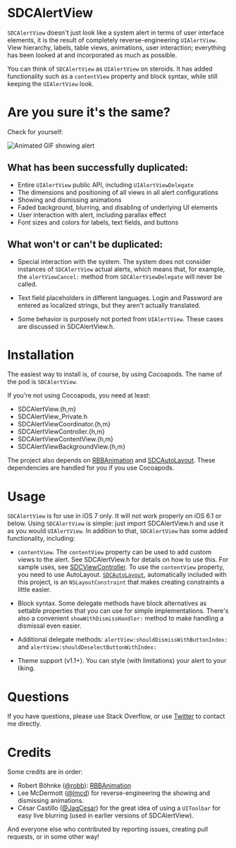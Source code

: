 SDCAlertView
============
`SDCAlertView` doesn't just look like a system alert in terms of user interface elements, it is the result of completely reverse-engineering `UIAlertView`. View hierarchy, labels, table views, animations, user interaction; everything has been looked at and incorporated as much as possible.

You can think of `SDCAlertView` as `UIAlertView` on steroids. It has added functionality such as a `contentView` property and block syntax, while still keeping the `UIAlertView` look.

Are you sure it's the same?
==============================
Check for yourself:

![Animated GIF showing alert](http://scott90.github.io/SDCAlertView/ProgressViewAlert.gif)

What has been successfully duplicated:
--------------------------------------

- Entire `UIAlertView` public API, including `UIAlertViewDelegate`
- The dimensions and positioning of all views in all alert configurations
- Showing and dismissing animations
- Faded background, blurring, and disabling of underlying UI elements
- User interaction with alert, including parallax effect
- Font sizes and colors for labels, text fields, and buttons

What won't or can't be duplicated:
-------------------------

- Special interaction with the system. The system does not consider instances of `SDCAlertView` actual alerts, which means that, for example, the `alertViewCancel:` method from `SDCAlertViewDelegate` will never be called.

- Text field placeholders in different languages. Login and Password are entered as localized strings, but they aren't actually translated.

- Some behavior is purposely not ported from `UIAlertView`. These cases are discussed in SDCAlertView.h.

Installation
============
The easiest way to install is, of course, by using Cocoapods. The name of the pod is `SDCAlertView`.

If you're not using Cocoapods, you need at least:

- SDCAlertView.{h,m}
- SDCAlertView_Private.h
- SDCAlertViewCoordinator.{h,m}
- SDCAlertViewController.{h,m}
- SDCAlertViewContentView.{h,m}
- SDCAlertViewBackgroundView.{h,m}

The project also depends on [RBBAnimation](https://github.com/robb/RBBAnimation) and [SDCAutoLayout](https://github.com/Scott90/SDCAutoLayout). These dependencies are handled for you if you use Cocoapods.

Usage
=====
`SDCAlertView` is for use in iOS 7 only. It will not work properly on iOS 6.1 or below. Using `SDCAlertView` is simple: just import SDCAlertView.h and use it as you would `UIAlertView`. In addition to that, `SDCAlertView` has some added functionality, including:

- `contentView`. The `contentView` property can be used to add custom views to the alert. See SDCAlertView.h for details on how to use this. For sample uses, see [SDCViewController](SDCAlertView/SDCViewController.m). To use the `contentView` property, you need to use AutoLayout. [`SDCAutoLayout`](https://github.com/Scott90/SDCAutoLayout), automatically included with this project, is an `NSLayoutConstraint` that makes creating constraints a little easier.

- Block syntax. Some delegate methods have block alternatives as settable properties that you can use for simple implementations. There's also a convenient `showWithDismissHandler:` method to make handling a dismissal even easier.

- Additional delegate methods: `alertView:shouldDismissWithButtonIndex:` and `alertView:shouldDeselectButtonWithIndex:`

- Theme support (v1.1+). You can style (with limitations) your alert to your liking.

Questions
=========
If you have questions, please use Stack Overflow, or use [Twitter](http://twitter.com/ScottBerrevoets) to contact me directly.

Credits
=======

Some credits are in order:

- Robert Böhnke ([@robb](https://github.com/robb)): [RBBAnimation](https://github.com/robb/RBBAnimation)
- Lee McDermott ([@lmcd](https://github.com/lmcd)) for reverse-engineering the showing and dismissing animations.
- César Castillo ([@JagCesar](https://github.com/JagCesar)) for the great idea of using a `UIToolbar` for easy live blurring (used in earlier versions of SDCAlertView).

And everyone else who contributed by reporting issues, creating pull requests, or in some other way!